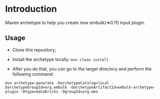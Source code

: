 # Introduction

Maven archetype to help you create new embulk(=>0.11) input plugin.

## Usage
- Clone this repository;
- Install the archetype locally:
```mvn clean install```

- After you do that, you can go to the target directory and perform the following command:


```
mvn archetype:generate -DarchetypeCatalog=local -DarchetypeGroupId=org.embulk -DarchetypeArtifactId=embulk-archetype-plugin -Dtype=databricks -DgroupId=org.moo
```

